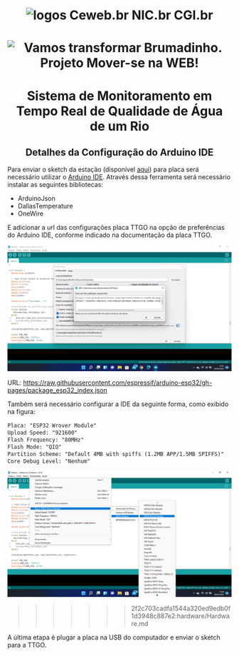 <h1 align="center"><img src="https://user-images.githubusercontent.com/16292535/150152830-a0077ec7-d677-4e19-b282-04401bb5a060.png" alt="logos Ceweb.br NIC.br CGI.br " width="250" height="auto"></h1>

<h1 align="center">
    <img src="https://ceweb.br/media/imgs/Moverse_na_Web_banner-site.jpg" alt="Vamos transformar Brumadinho. Projeto Mover-se na WEB!" width="450" height="auto">
</h1>

<h1 align="center"> Sistema de Monitoramento em Tempo Real de Qualidade de Água de um Rio </h1>

<h2 align="center"> Detalhes da Configuração do Arduino IDE </h2>


Para enviar o sketch da estação (disponível [aqui](sketch/station.ino)) para placa será necessário utilizar o [Arduino IDE](https://www.arduino.cc/en/software). Através dessa ferramenta será necessário instalar as seguintes bibliotecas:

* ArduinoJson
* DallasTemperature
* OneWire 

E adicionar a url das configurações placa TTGO na opção de preferências do Arduino IDE, conforme indicado na documentação da placa TTGO. 

![URLs das placas](img/arduino_ide_1.png)

URL: https://raw.githubusercontent.com/espressif/arduino-esp32/gh-pages/package_esp32_index.json

Também será necessário configurar a IDE da seguinte forma, como exibido na figura: 

```
Placa: "ESP32 Wrover Module"
Upload Speed: "921600"
Flash Frequency: "80MHz"
Flash Mode: "QIO"
Partition Scheme: "Default 4MB with spiffs (1.2MB APP/1.5MB SPIFFS)"
Core Debug Level: "Nenhum"
```

![Configuração da IDE](img/arduino_ide_2.png)

>>>>>>> 2f2c703cadfa1544a320ed9edb0f1d3948c887e2:hardware/Hardware.md

A última etapa é plugar a placa na USB do computador e enviar o sketch para a TTGO.
